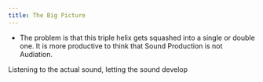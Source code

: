 ```yaml
---
title: The Big Picture
---
```


- The problem is that this triple helix gets squashed into a single or double one. It is more productive to think that Sound Production is not Audiation.

Listening to the actual sound, letting the sound develop
